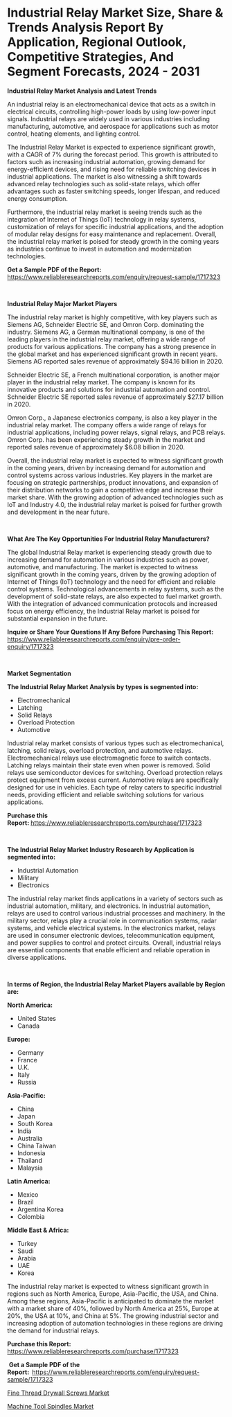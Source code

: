 <p><h1>Industrial Relay Market Size, Share & Trends Analysis Report By Application, Regional Outlook, Competitive Strategies, And Segment Forecasts, 2024 - 2031</h1></p><p><strong>Industrial Relay Market Analysis and Latest Trends</strong></p>
<p><p>An industrial relay is an electromechanical device that acts as a switch in electrical circuits, controlling high-power loads by using low-power input signals. Industrial relays are widely used in various industries including manufacturing, automotive, and aerospace for applications such as motor control, heating elements, and lighting control.</p><p>The Industrial Relay Market is expected to experience significant growth, with a CAGR of 7% during the forecast period. This growth is attributed to factors such as increasing industrial automation, growing demand for energy-efficient devices, and rising need for reliable switching devices in industrial applications. The market is also witnessing a shift towards advanced relay technologies such as solid-state relays, which offer advantages such as faster switching speeds, longer lifespan, and reduced energy consumption.</p><p>Furthermore, the industrial relay market is seeing trends such as the integration of Internet of Things (IoT) technology in relay systems, customization of relays for specific industrial applications, and the adoption of modular relay designs for easy maintenance and replacement. Overall, the industrial relay market is poised for steady growth in the coming years as industries continue to invest in automation and modernization technologies.</p></p>
<p><strong>Get a Sample PDF of the Report:&nbsp;</strong> <a href="https://www.reliableresearchreports.com/enquiry/request-sample/1717323">https://www.reliableresearchreports.com/enquiry/request-sample/1717323</a></p>
<p>&nbsp;</p>
<p><strong>Industrial Relay Major Market Players</strong></p>
<p><p>The industrial relay market is highly competitive, with key players such as Siemens AG, Schneider Electric SE, and Omron Corp. dominating the industry. Siemens AG, a German multinational company, is one of the leading players in the industrial relay market, offering a wide range of products for various applications. The company has a strong presence in the global market and has experienced significant growth in recent years. Siemens AG reported sales revenue of approximately $94.16 billion in 2020.</p><p>Schneider Electric SE, a French multinational corporation, is another major player in the industrial relay market. The company is known for its innovative products and solutions for industrial automation and control. Schneider Electric SE reported sales revenue of approximately $27.17 billion in 2020.</p><p>Omron Corp., a Japanese electronics company, is also a key player in the industrial relay market. The company offers a wide range of relays for industrial applications, including power relays, signal relays, and PCB relays. Omron Corp. has been experiencing steady growth in the market and reported sales revenue of approximately $6.08 billion in 2020.</p><p>Overall, the industrial relay market is expected to witness significant growth in the coming years, driven by increasing demand for automation and control systems across various industries. Key players in the market are focusing on strategic partnerships, product innovations, and expansion of their distribution networks to gain a competitive edge and increase their market share. With the growing adoption of advanced technologies such as IoT and Industry 4.0, the industrial relay market is poised for further growth and development in the near future.</p></p>
<p>&nbsp;</p>
<p><strong>What Are The Key Opportunities For Industrial Relay Manufacturers?</strong></p>
<p><p>The global Industrial Relay market is experiencing steady growth due to increasing demand for automation in various industries such as power, automotive, and manufacturing. The market is expected to witness significant growth in the coming years, driven by the growing adoption of Internet of Things (IoT) technology and the need for efficient and reliable control systems. Technological advancements in relay systems, such as the development of solid-state relays, are also expected to fuel market growth. With the integration of advanced communication protocols and increased focus on energy efficiency, the Industrial Relay market is poised for substantial expansion in the future.</p></p>
<p><strong>Inquire or Share Your Questions If Any Before Purchasing This Report:</strong> <a href="https://www.reliableresearchreports.com/enquiry/pre-order-enquiry/1717323">https://www.reliableresearchreports.com/enquiry/pre-order-enquiry/1717323</a></p>
<p>&nbsp;</p>
<p><strong>Market Segmentation</strong></p>
<p><strong>The Industrial Relay Market Analysis by types is segmented into:</strong></p>
<p><ul><li>Electromechanical</li><li>Latching</li><li>Solid Relays</li><li>Overload Protection</li><li>Automotive</li></ul></p>
<p><p>Industrial relay market consists of various types such as electromechanical, latching, solid relays, overload protection, and automotive relays. Electromechanical relays use electromagnetic force to switch contacts. Latching relays maintain their state even when power is removed. Solid relays use semiconductor devices for switching. Overload protection relays protect equipment from excess current. Automotive relays are specifically designed for use in vehicles. Each type of relay caters to specific industrial needs, providing efficient and reliable switching solutions for various applications.</p></p>
<p><strong>Purchase this Report:&nbsp;</strong><a href="https://www.reliableresearchreports.com/purchase/1717323">https://www.reliableresearchreports.com/purchase/1717323</a></p>
<p>&nbsp;</p>
<p><strong>The Industrial Relay Market Industry Research by Application is segmented into:</strong></p>
<p><ul><li>Industrial Automation</li><li>Military</li><li>Electronics</li></ul></p>
<p><p>The industrial relay market finds applications in a variety of sectors such as industrial automation, military, and electronics. In industrial automation, relays are used to control various industrial processes and machinery. In the military sector, relays play a crucial role in communication systems, radar systems, and vehicle electrical systems. In the electronics market, relays are used in consumer electronic devices, telecommunication equipment, and power supplies to control and protect circuits. Overall, industrial relays are essential components that enable efficient and reliable operation in diverse applications.</p></p>
<p>&nbsp;</p>
<p><strong>In terms of Region, the Industrial Relay Market Players available by Region are:</strong></p>
<p>
    <p> <strong> North America: </strong>
        <ul>
            <li>United States</li>
            <li>Canada</li>
        </ul>
        </p> 
    <p> <strong> Europe: </strong>
        <ul>
            <li>Germany</li>
            <li>France</li>
            <li>U.K.</li>
            <li>Italy</li>
            <li>Russia</li>
        </ul>
        </p> 
    <p> <strong> Asia-Pacific: </strong>
        <ul>
            <li>China</li>
            <li>Japan</li>
            <li>South Korea</li>
            <li>India</li>
            <li>Australia</li>
            <li>China Taiwan</li>
            <li>Indonesia</li>
            <li>Thailand</li>
            <li>Malaysia</li>
        </ul>
        </p> 
    <p> <strong> Latin America: </strong>
        <ul>
            <li>Mexico</li>
            <li>Brazil</li>
            <li>Argentina Korea</li>
            <li>Colombia</li>
        </ul>
        </p> 
    <p> <strong> Middle East & Africa: </strong>
        <ul>
            <li>Turkey</li>
            <li>Saudi</li>
            <li>Arabia</li>
            <li>UAE</li>
            <li>Korea</li>
        </ul>
    </p>
    </p>
<p><p>The industrial relay market is expected to witness significant growth in regions such as North America, Europe, Asia-Pacific, the USA, and China. Among these regions, Asia-Pacific is anticipated to dominate the market with a market share of 40%, followed by North America at 25%, Europe at 20%, the USA at 10%, and China at 5%. The growing industrial sector and increasing adoption of automation technologies in these regions are driving the demand for industrial relays.</p></p>
<p><strong>Purchase this Report: </strong><a href="https://www.reliableresearchreports.com/purchase/1717323">https://www.reliableresearchreports.com/purchase/1717323</a></p>
<p>&nbsp;<strong>Get a Sample PDF of the Report:&nbsp;&nbsp;</strong><a href="https://www.reliableresearchreports.com/enquiry/request-sample/1717323">https://www.reliableresearchreports.com/enquiry/request-sample/1717323</a></p>
<p><strong></strong></p>
<p><p><a href="https://github.com/jhcraigie/Market-Research-Report-List-2/blob/main/fine-thread-drywall-screws-market.md">Fine Thread Drywall Screws Market</a></p><p><a href="https://github.com/laholand/Market-Research-Report-List-2/blob/main/machine-tool-spindles-market.md">Machine Tool Spindles Market</a></p></p>